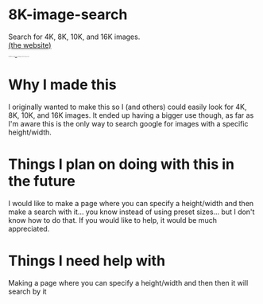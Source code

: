 # 8K-image-search
Search for 4K, 8K, 10K, and 16K images.
</br><a href="https://SoaringGecko.github.io/8K-image-search/">(the website)</a>
<p style="font-size:10%">I would like to thank <a href="https://stackoverflow.com/users/947271/lucas">Lucas</a> for helping me with the image search.</p>

# Why I made this
I originally wanted to make this so I (and others) could easily look for 4K, 8K, 10K, and 16K images. It ended up having a bigger use though, as far as I'm aware this is the only way to search google for images with a specific height/width.

# Things I plan on doing with this in the future
I would like to make a page where you can specify a height/width and then make a search with it... you know instead of using preset sizes... but I don't know how to do that. If you would like to help, it would be much appreciated.

# Things I need help with
Making a page where you can specify a height/width and then then it will search by it
